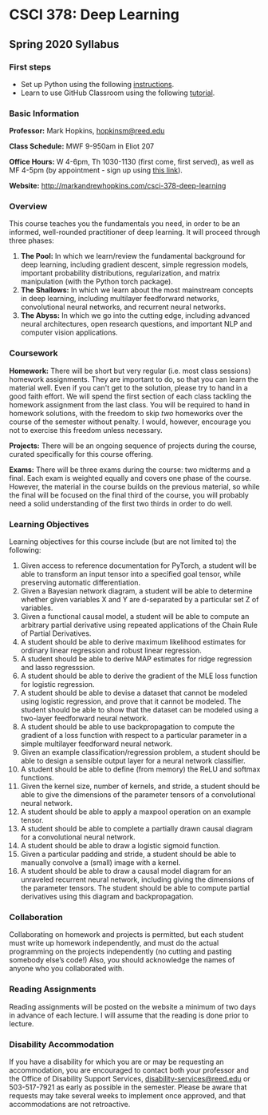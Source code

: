 # CSCI 378: Deep Learning
## Spring 2020 Syllabus

### First steps

- Set up Python using the following [instructions](admin/setup.md).
- Learn to use GitHub Classroom using the following [tutorial](admin/github.md).


### Basic Information

**Professor:** Mark Hopkins, hopkinsm@reed.edu

**Class Schedule:** MWF 9-950am in Eliot 207

**Office Hours:** W 4-6pm, Th 1030-1130 (first come, first served), as well as
MF 4-5pm (by appointment - sign up using [this link](https://calendar.google.com/calendar/selfsched?sstoken=UU5mSjE1SFNSUk5xfGRlZmF1bHR8NzQ2MDU3MzJkYjQyOTkxOGE3OWViMzU0MDYxMTQxOWM)).

**Website:** http://markandrewhopkins.com/csci-378-deep-learning


### Overview

This course teaches you the fundamentals you need, in order to be an informed,
well-rounded practitioner of deep learning.  It will proceed through three
phases:

1. **The Pool:** In which we learn/review the fundamental background for deep learning, including gradient descent, simple regression models, important probability distributions, regularization, and matrix manipulation (with the Python torch package).
2. **The Shallows:** In which we learn about the most mainstream concepts in deep learning, including multilayer feedforward networks, convolutional neural networks, and recurrent neural networks.
3. **The Abyss:** In which we go into the cutting edge, including advanced neural architectures, open research questions, and important NLP and computer vision applications.


### Coursework

**Homework:** There will be short but very regular (i.e. most class sessions)
homework assignments. They are important to do, so that you can learn the
material well. Even if you can't get to the solution, please try to hand in
a good faith effort. We will spend the first section of each class tackling
the homework assignment from the last class. You will be required to hand in
homework solutions, with the freedom to skip *two* homeworks over the course
of the semester without penalty. I would, however, encourage you not to
exercise this freedom unless necessary.

**Projects:** There will be an ongoing sequence of projects during the course,
curated specifically for this course offering.

**Exams:** There will be three exams during the course: two midterms and a
final. Each exam is weighted equally and covers one phase of the course.
However, the material in the course builds on the previous material, so while
the final will be focused on the final third of the course, you will probably
need a solid understanding of the first two thirds in order to do well.


### Learning Objectives

Learning objectives for this course include (but are not limited to) the 
following:

1. Given access to reference documentation for PyTorch, a student will be
able to transform an input tensor into a specified goal tensor, while
preserving automatic differentiation.
2. Given a Bayesian network diagram, a student will be able to determine whether
given variables X and Y are d-separated by a particular set Z of variables.
3. Given a functional causal model, a student will be able to compute an
arbitrary partial derivative using repeated applications of the Chain Rule
of Partial Derivatives.
4. A student should be able to derive maximum likelihood estimates for
ordinary linear regression and robust linear regression.
5. A student should be able to derive MAP estimates for ridge regression
and lasso regresssion.
6. A student should be able to derive the gradient of the MLE loss function
for logistic regression.
7. A student should be able to devise a dataset that cannot be modeled using
logistic regression, and prove that it cannot be modeled. The student should
be able to show that the dataset can be modeled using a two-layer feedforward
neural network.
8. A student should be able to use backpropagation to compute the gradient
of a loss function with respect to a particular parameter in a simple
multilayer feedforward neural network.
9. Given an example classification/regression problem, a student should be
able to design a sensible output layer for a neural network classifier.
10. A student should be able to define (from memory) the ReLU and softmax
functions.
11. Given the kernel size, number of kernels, and stride, a student should
be able to give the dimensions of the parameter tensors of a convolutional
neural network.
12. A student should be able to apply a maxpool operation on an example tensor.
13. A student should be able to complete a partially drawn causal diagram
for a convolutional neural network.
14. A student should be able to draw a logistic sigmoid function.
15. Given a particular padding and stride, a student should be able to
manually convolve a (small) image with a kernel.
16. A student should be able to draw a causal model diagram for an unraveled
recurrent neural network, including giving the dimensions of the parameter
tensors. The student should be able to compute partial derivatives using
this diagram and backpropagation.




### Collaboration

Collaborating on homework and projects is permitted, but each student must
write up homework independently, and must do the actual programming on the
projects independently (no cutting and pasting somebody else’s code!) Also,
you should acknowledge the names of anyone who you collaborated with.


### Reading Assignments

Reading assignments will be posted on the website a minimum of two days in
advance of each lecture. I will assume that the reading is done prior to
lecture. 


### Disability Accommodation

If you have a disability for which you are or may be requesting an accommodation, you
are encouraged to contact both your professor and the Office of Disability Support
Services, disability-services@reed.edu or 503-517-7921 as early as possible in the
semester. Please be aware that requests may take several weeks to implement once
approved, and that accommodations are not retroactive.
